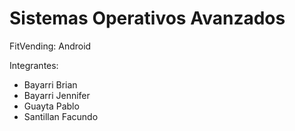 # Sistemas Operativos Avanzados

FitVending: Android

Integrantes:
* Bayarri Brian
* Bayarri Jennifer
* Guayta Pablo
* Santillan Facundo
